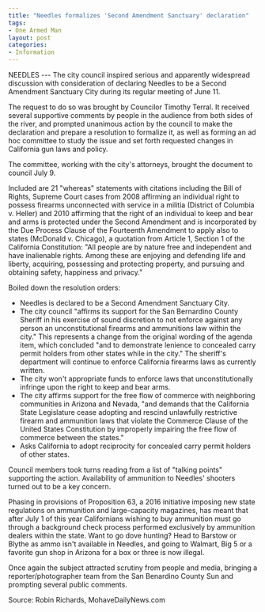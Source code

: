```yaml
---
title: "Needles formalizes 'Second Amendment Sanctuary' declaration"
tags:
- One Armed Man
layout: post
categories:
- Information
---
```


NEEDLES --- The city council inspired serious and apparently widespread discussion with consideration of declaring Needles to be a Second Amendment Sanctuary City during its regular meeting of June 11.

The request to do so was brought by Councilor Timothy Terral. It received several supportive comments by people in the audience from both sides of the river, and prompted unanimous action by the council to make the declaration and prepare a resolution to formalize it, as well as forming an ad hoc committee to study the issue and set forth requested changes in California gun laws and policy.

The committee, working with the city's attorneys, brought the document to council July 9.

Included are 21 "whereas" statements with citations including the Bill of Rights, Supreme Court cases from 2008 affirming an individual right to possess firearms unconnected with service in a militia (District of Columbia v. Heller) and 2010 affirming that the right of an individual to keep and bear and arms is protected under the Second Amendment and is incorporated by the Due Process Clause of the Fourteenth Amendment to apply also to states (McDonald v. Chicago), a quotation from Article 1, Section 1 of the California Constitution: "All people are by nature free and independent and have inalienable rights. Among these are enjoying and defending life and liberty, acquiring, possessing and protecting property, and pursuing and obtaining safety, happiness and privacy."

Boiled down the resolution orders:

- Needles is declared to be a Second Amendment Sanctuary City.
- The city council "affirms its support for the San Bernardino County Sheriff in his exercise of sound discretion to not enforce against any person an unconstitutional firearms and ammunitions law within the city." This represents a change from the original wording of the agenda item, which concluded "and to demonstrate lenience to concealed carry permit holders from other states while in the city." The sheriff's department will continue to enforce California firearms laws as currently written.
- The city won't appropriate funds to enforce laws that unconstitutionally infringe upon the right to keep and bear arms.
- The city affirms support for the free flow of commerce with neighboring communities in Arizona and Nevada, "and demands that the California State Legislature cease adopting and rescind unlawfully restrictive firearm and ammunition laws that violate the Commerce Clause of the United States Constitution by improperly impairing the free flow of commerce between the states."
- Asks California to adopt reciprocity for concealed carry permit holders of other states.

Council members took turns reading from a list of "talking points" supporting the action. Availability of ammunition to Needles' shooters turned out to be a key concern.

Phasing in provisions of Proposition 63, a 2016 initiative imposing new state regulations on ammunition and large-capacity magazines, has meant that after July 1 of this year Californians wishing to buy ammunition must go through a background check process performed exclusively by ammunition dealers within the state. Want to go dove hunting? Head to Barstow or Blythe as ammo isn't available in Needles, and going to Walmart, Big 5 or a favorite gun shop in Arizona for a box or three is now illegal.

Once again the subject attracted scrutiny from people and media, bringing a reporter/photographer team from the San Benardino County Sun and prompting several public comments.

Source: Robin Richards, MohaveDailyNews.com